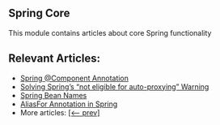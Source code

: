 ## Spring Core

This module contains articles about core Spring functionality

## Relevant Articles:

- [Spring @Component Annotation](https://www.surya.com/spring-component-annotation)
- [Solving Spring’s “not eligible for auto-proxying” Warning](https://www.surya.com/spring-not-eligible-for-auto-proxying)
- [Spring Bean Names](https://www.surya.com/spring-bean-names)
- [AliasFor Annotation in Spring](https://www.surya.com/spring-aliasfor-annotation)
- More articles: [[<-- prev]](/spring-core-4)
